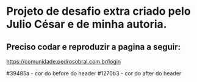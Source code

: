 
# Projeto de desafio extra criado pelo Julio César e de minha autoria.

## Preciso codar e reproduzir a pagina a seguir:

https://comunidade.pedrosobral.com.br/login


 #39485a - cor do before do header
 #1270b3 - cor do after do header